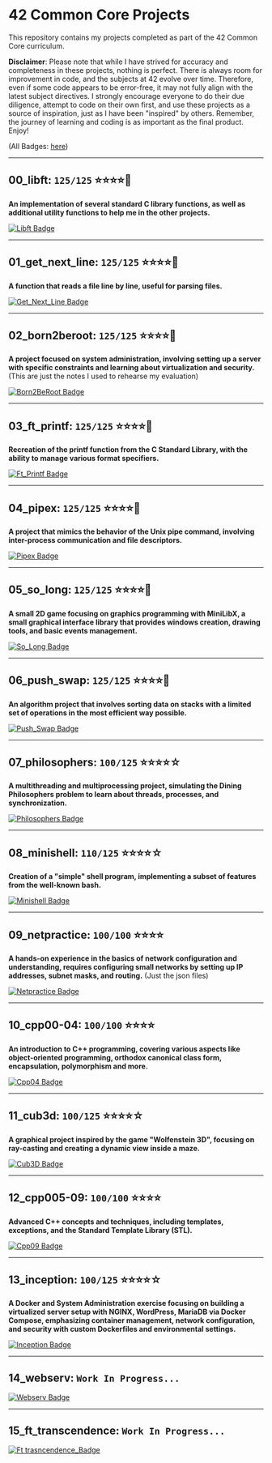 # 42 Common Core Projects

This repository contains my projects completed as part of the 42 Common Core curriculum.

**Disclaimer**: Please note that while I have strived for accuracy and completeness in these projects, nothing is perfect. There is always room for improvement in code, and the subjects at 42 evolve over time. Therefore, even if some code appears to be error-free, it may not fully align with the latest subject directives. I strongly encourage everyone to do their due diligence, attempt to code on their own first, and use these projects as a source of inspiration, just as I have been "inspired" by others. Remember, the journey of learning and coding is as important as the final product. Enjoy! 

(All Badges: [here](https://github.com/MannyUnchain3d/42-project-badges))

***
## 00_libft: `125/125` :star::star::star::star::star2:
**An implementation of several standard C library functions, as well as additional utility functions to help me in the other projects.**

[![Libft Badge](https://github.com/MannyUnchain3d/42-project-badges/blob/main/badges/libftm.png)](https://github.com/MannyUnchain3d/42curriculum/tree/main/common_core/00_libft)
***

## 01_get_next_line: `125/125` :star::star::star::star::star2:
**A function that reads a file line by line, useful for parsing files.**

[![Get_Next_Line Badge](https://github.com/MannyUnchain3d/42-project-badges/blob/main/badges/get_next_linem.png)](https://github.com/MannyUnchain3d/42curriculum/tree/main/common_core/01_get_next_line)
***

## 02_born2beroot: `125/125` :star::star::star::star::star2:
**A project focused on system administration, involving setting up a server with specific constraints and learning about virtualization and security.**
(This are just the notes I used to rehearse my evaluation)

[![Born2BeRoot Badge](https://github.com/MannyUnchain3d/42-project-badges/blob/main/badges/born2berootm.png)](https://github.com/MannyUnchain3d/42curriculum/blob/main/common_core/02_born2beroot/born2beroot-eval.txt)
***

## 03_ft_printf: `125/125` :star::star::star::star::star2:
**Recreation of the printf function from the C Standard Library, with the ability to manage various format specifiers.**

[![Ft_Printf Badge](https://github.com/MannyUnchain3d/42-project-badges/blob/main/badges/ft_printfm.png)](https://github.com/MannyUnchain3d/42curriculum/tree/main/common_core/03_ft_printf)
***

## 04_pipex: `125/125` :star::star::star::star::star2:
**A project that mimics the behavior of the Unix pipe command, involving inter-process communication and file descriptors.**

[![Pipex Badge](https://github.com/MannyUnchain3d/42-project-badges/blob/main/badges/pipexm.png)](https://github.com/MannyUnchain3d/42curriculum/tree/main/common_core/04_pipex)
***

## 05_so_long: `125/125` :star::star::star::star::star2:
**A small 2D game focusing on graphics programming with MiniLibX, a small graphical interface library that provides windows creation, drawing tools, and basic events management.**

[![So_Long Badge](https://github.com/MannyUnchain3d/42-project-badges/blob/main/badges/so_longm.png)](https://github.com/MannyUnchain3d/42curriculum/tree/main/common_core/05_so_long_linux)
***

## 06_push_swap: `125/125` :star::star::star::star::star2:
**An algorithm project that involves sorting data on stacks with a limited set of operations in the most efficient way possible.**

[![Push_Swap Badge](https://github.com/MannyUnchain3d/42-project-badges/blob/main/badges/push_swapm.png)](https://github.com/MannyUnchain3d/42curriculum/tree/main/common_core/06_push_swap)
***

## 07_philosophers: `100/125` :star::star::star::star:☆
**A multithreading and multiprocessing project, simulating the Dining Philosophers problem to learn about threads, processes, and synchronization.**

[![Philosophers Badge](https://github.com/MannyUnchain3d/42-project-badges/blob/main/badges/philosopherse.png)](https://github.com/MannyUnchain3d/42curriculum/tree/main/common_core/07_philosophers/philo)
***

## 08_minishell: `110/125` :star::star::star::star:☆
**Creation of a "simple" shell program, implementing a subset of features from the well-known bash.**

[![Minishell Badge](https://github.com/MannyUnchain3d/42-project-badges/blob/main/badges/minishelle.png)](https://github.com/MannyUnchain3d/42curriculum/tree/main/common_core/08_minishell)
***

## 09_netpractice: `100/100` :star::star::star::star:
**A hands-on experience in the basics of network configuration and understanding, requires configuring small networks by setting up IP addresses, subnet masks, and routing​.**
(Just the json files)

[![Netpractice Badge](https://github.com/MannyUnchain3d/42-project-badges/blob/main/badges/netpracticee.png)](https://github.com/MannyUnchain3d/42curriculum/tree/main/common_core/09_netpractice)
***

## 10_cpp00-04: `100/100` :star::star::star::star:
**An introduction to C++ programming, covering various aspects like object-oriented programming, orthodox canonical class form, encapsulation, polymorphism and more.**

[![Cpp04 Badge](https://github.com/MannyUnchain3d/42-project-badges/blob/main/badges/cppe.png)](https://github.com/MannyUnchain3d/42curriculum/tree/main/common_core/10_cpp04)
***

## 11_cub3d: `100/125` :star::star::star::star:☆
**A graphical project inspired by the game "Wolfenstein 3D", focusing on ray-casting and creating a dynamic view inside a maze.**

[![Cub3D Badge](https://github.com/MannyUnchain3d/42-project-badges/blob/main/badges/cub3de.png)](https://github.com/MannyUnchain3d/42curriculum/tree/main/common_core/11_cub3d)
***

## 12_cpp005-09: `100/100` :star::star::star::star:
**Advanced C++ concepts and techniques, including templates, exceptions, and the Standard Template Library (STL).**

[![Cpp09 Badge](https://github.com/MannyUnchain3d/42-project-badges/blob/main/badges/cppe.png)](https://github.com/MannyUnchain3d/42curriculum/tree/main/common_core/12_cpp09)
***

## 13_inception: `100/125` :star::star::star::star:☆
**A Docker and System Administration exercise focusing on building a virtualized server setup with NGINX, WordPress, MariaDB via Docker Compose, emphasizing container management, network configuration, and security with custom Dockerfiles and environmental settings.**

[![Inception Badge](https://github.com/MannyUnchain3d/42-project-badges/blob/main/badges/inceptione.png)](https://github.com/MannyUnchain3d/42curriculum/tree/main/common_core/13_inception)
***

## 14_webserv: `Work In Progress...`
[![Webserv Badge](https://github.com/MannyUnchain3d/42-project-badges/blob/main/badges/webserve.png)](https://github.com/MannyUnchain3d/42curriculum/tree/main)
***
## 15_ft_transcendence: `Work In Progress...`
[![Ft trasncendence_Badge](https://github.com/MannyUnchain3d/42-project-badges/blob/main/badges/ft_transcendencee.png)](https://github.com/MannyUnchain3d/42curriculum/tree/main)
